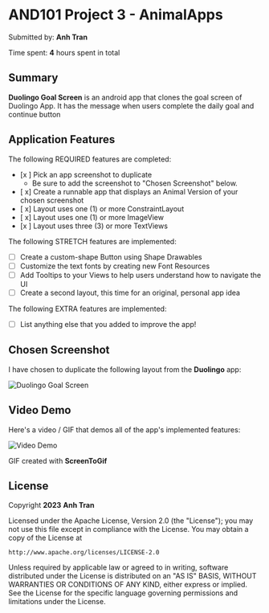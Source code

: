 
# AND101 Project 3 - AnimalApps

Submitted by: **Anh Tran**

Time spent: **4** hours spent in total

## Summary

**Duolingo Goal Screen** is an android app that clones the goal screen of Duolingo App. It has the message when users complete the daily goal and continue button


## Application Features


The following REQUIRED features are completed:

- [x ] Pick an app screenshot to duplicate
  - Be sure to add the screenshot to "Chosen Screenshot" below.
- [ x] Create a runnable app that displays an Animal Version of your chosen screenshot
- [ x] Layout uses one (1) or more ConstraintLayout
- [ x] Layout uses one (1) or more ImageView
- [x ] Layout uses three (3) or more TextViews

The following STRETCH features are implemented:

- [ ] Create a custom-shape Button using Shape Drawables
- [ ] Customize the text fonts by creating new Font Resources
- [ ] Add Tooltips to your Views to help users understand how to navigate the UI
- [ ] Create a second layout, this time for an original, personal app idea

The following EXTRA features are implemented:

- [ ] List anything else that you added to improve the app!

## Chosen Screenshot

I have chosen to duplicate the following layout from the **Duolingo** app:

<img src='https://designvault.io/shot/903-1004200509/' title='Duolingo Goal Screen' width='' alt='Duolingo Goal Screen' />

## Video Demo

Here's a video / GIF that demos all of the app's implemented features:

<img src='https://imgur.com/pTsHuZp' title='Video Demo' width='' alt='Video Demo' />

GIF created with **ScreenToGif**

<!-- Recommended tools:
- [Kap](https://getkap.co/) for macOS
- [ScreenToGif](https://www.screentogif.com/) for Windows
- [peek](https://github.com/phw/peek) for Linux. -->





## License

Copyright **2023** **Anh Tran**

Licensed under the Apache License, Version 2.0 (the "License");
you may not use this file except in compliance with the License.
You may obtain a copy of the License at

    http://www.apache.org/licenses/LICENSE-2.0

Unless required by applicable law or agreed to in writing, software
distributed under the License is distributed on an "AS IS" BASIS,
WITHOUT WARRANTIES OR CONDITIONS OF ANY KIND, either express or implied.
See the License for the specific language governing permissions and
limitations under the License.
